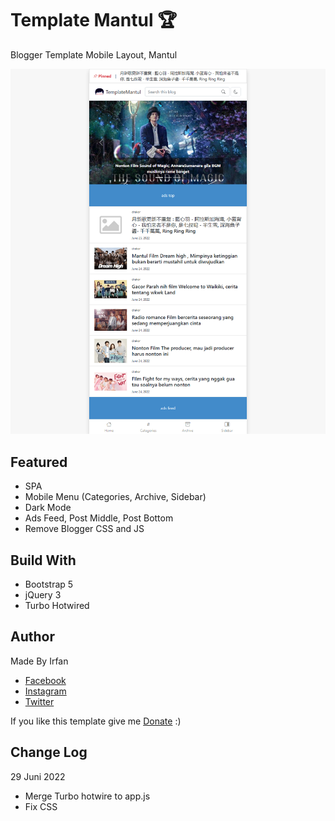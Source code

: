 # Template Mantul :trophy:
Blogger Template Mobile Layout, Mantul

![Template Mantul](https://github.com/kurteyki/TemplateMantul/blob/main/preview.png?raw=true)

## Featured
- SPA
- Mobile Menu (Categories, Archive, Sidebar)
- Dark Mode
- Ads Feed, Post Middle, Post Bottom
- Remove Blogger CSS and JS

## Build With
- Bootstrap 5
- jQuery 3
- Turbo Hotwired

## Author
Made By Irfan
- [Facebook](https://facebook.com/irfan.ycd)
- [Instagram](https://instagram.com/irfan.ycd)
- [Twitter](https://twitter.com/irfan.ycd)

If you like this template give me [Donate](https://tools.kurteyki.com/) :)

## Change Log
29 Juni 2022
* Merge Turbo hotwire to app.js
* Fix CSS